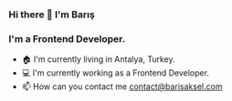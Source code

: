   ### Hi there 👋 I'm Barış

  ### I'm a Frontend Developer.

- 🏠 I'm currently living in Antalya, Turkey.
- 💻 I'm currently working as a Frontend Developer.
- 📫 How can you contact me contact@barisaksel.com

<!--
**Barisaksel/barisaksel** is a ✨ _special_ ✨ repository because its `README.md` (this file) appears on your GitHub profile.

Here are some ideas to get you started:

- 🔭 I’m currently working on ...
- 🌱 I’m currently learning ...
- 👯 I’m looking to collaborate on ...
- 🤔 I’m looking for help with ...
- 💬 Ask me about ...
- 📫 How to reach me: ...
- 😄 Pronouns: ...
- ⚡ Fun fact: ...
-->
